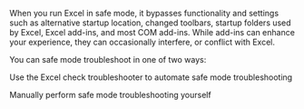 When you run Excel in safe mode, it bypasses functionality and settings such as alternative startup location, changed toolbars, startup folders used by Excel, Excel add-ins, and most COM add-ins. While add-ins can enhance your experience, they can occasionally interfere, or conflict with Excel.

You can safe mode troubleshoot in one of two ways:

Use the Excel check troubleshooter to automate safe mode troubleshooting

Manually perform safe mode troubleshooting yourself
